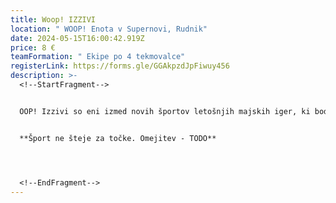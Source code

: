 ```yaml
---
title: Woop! IZZIVI
location: " WOOP! Enota v Supernovi, Rudnik"
date: 2024-05-15T16:00:42.919Z
price: 8 €
teamFormation: " Ekipe po 4 tekmovalce"
registerLink: https://forms.gle/GGAkpzdJpFiwuy456
description: >-
  <!--StartFragment-->


  OOP! Izzivi so eni izmed novih športov letošnjih majskih iger, ki bodo poskrbeli za zanimiv in udaren zaključek športa. WOOP! Izzivi so disciplina, kjer se lahko tekmovalci v treh različnih kategorijah – vzdržljivost, logika in spretnost – preizkusijo v kar 20 različnih izzivih. V 60 minutah igre lahko ekipe izbirajo poljubne izzive, se v nekaterih preizkusijo večkrat ali pa v različnih težavnostnih stopnjah. V 60 minutah lahko v povprečju odigrate 6 izzivov, preizkusite pa se lahko v kraljestvu lave, kjer bežite pred hitro dvigajočo se lavo, preverite svoje sposobnosti deaktivacije bomb, se pomerite v natančnem ciljanju v gol in še veliko več. Posamezen izziv traja cca 2-5min, vsak od njih pa vam prinese določeno število točk, ki se seštevajo tekom ure igranja. Število prijav bo tukaj omejeno na 8 ekip, tako da bodite pozorni na odprtje prijav in info točke. Izzivi bodo skupaj potekali 2 uri, tako da bo polovica ekip tekmovala v prvi uri polovica pa v drugi. Razpored tekmovanja bo objavljen vnaprej, ko zapolnimo prijave. Zbor na lokaciji je pol ure pred začetkom, torej ob 18:30.


  **Šport ne šteje za točke. Omejitev - TODO**




  <!--EndFragment-->
---
```

